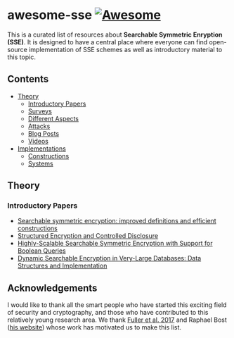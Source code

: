 # awesome-sse [![Awesome](https://cdn.rawgit.com/sindresorhus/awesome/d7305f38d29fed78fa85652e3a63e154dd8e8829/media/badge.svg)](https://github.com/sindresorhus/awesome)

This is a curated list of resources about **Searchable Symmetric Enryption (SSE)**. It is designed to have a central place where everyone can find open-source implementation of SSE schemes as well as introductory material to this topic.

## Contents

- [Theory](#theory)
	- [Introductory Papers](#introductory-papers)
	- [Surveys](#surveys)
	- [Different Aspects](#different-aspects)
	- [Attacks](#attacks)
	- [Blog Posts](#blog-posts)
	- [Videos](#videos)
- [Implementations](#implementations)  
  	- [Constructions](#constructions)
	- [Systems](#systems)


## Theory

### Introductory Papers

- [Searchable symmetric encryption: improved definitions and efficient constructions](https://eprint.iacr.org/2006/210.pdf)
- [Structured Encryption and Controlled Disclosure](https://www.iacr.org/archive/asiacrypt2010/6477581/6477581.pdf)
- [Highly-Scalable Searchable Symmetric Encryption with Support for Boolean Queries](https://eprint.iacr.org/2013/169.pdf)
- [Dynamic Searchable Encryption in Very-Large Databases: Data Structures and Implementation](https://eprint.iacr.org/2014/853.pdf)

## Acknowledgements
I would like to thank all the smart people who have started this exciting field of security and cryptography, and those who have contributed to this relatively young research area. We thank [Fuller et al. 2017](https://arxiv.org/abs/1703.02014) and Raphael Bost ([his website](https://raphael.bost.fyi/se_references/)) whose work has motivated us to make this list.


